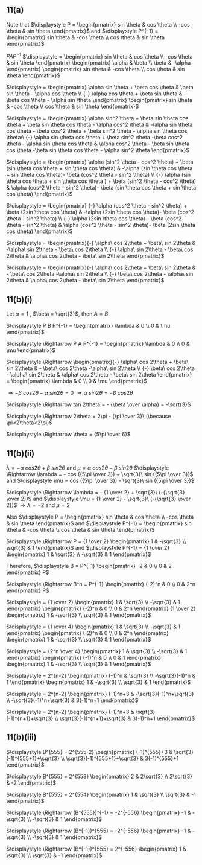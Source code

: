 ## 11(a)
Note that $\displaystyle P = \begin{pmatrix}
sin \theta & cos \theta \\
-cos \theta & sin \theta
\end{pmatrix}$ and $\displaystyle P^{-1} = \begin{pmatrix}
sin \theta & -cos \theta \\
cos \theta & sin \theta
\end{pmatrix}$

$\displaystyle PAP^{-1}$
$\displaystyle = \begin{pmatrix}
sin \theta & cos \theta \\
-cos \theta & sin \theta
\end{pmatrix} \begin{pmatrix}
\alpha & \beta \\
\beta & -\alpha
\end{pmatrix} \begin{pmatrix}
sin \theta & -cos \theta \\
cos \theta & sin \theta
\end{pmatrix}$

$\displaystyle = \begin{pmatrix}
\alpha sin \theta + \beta cos \theta & \beta sin \theta - \alpha cos \theta \\
{-} \alpha cos \theta + \beta sin \theta & -\beta cos \theta - \alpha sin \theta
\end{pmatrix} \begin{pmatrix}
sin \theta & -cos \theta \\
cos \theta & sin \theta
\end{pmatrix}$

$\displaystyle = \begin{pmatrix}
\alpha sin^2 \theta + \beta sin \theta cos \theta + \beta sin \theta cos \theta - \alpha cos^2 \theta & -\alpha sin \theta cos \theta - \beta cos^2 \theta + \beta sin^2 \theta - \alpha sin \theta cos \theta\\
{-} \alpha sin \theta cos \theta + \beta sin^2 \theta -\beta cos^2 \theta - \alpha sin \theta cos \theta & \alpha cos^2 \theta - \beta sin \theta cos \theta -\beta sin \theta cos \theta - \alpha sin^2 \theta
\end{pmatrix}$

$\displaystyle = \begin{pmatrix}
\alpha (sin^2 \theta - cos^2 \theta) + \beta (sin \theta cos \theta + sin \theta cos \theta)  & -\alpha (sin \theta cos \theta + sin \theta cos \theta)- \beta (cos^2 \theta - sin^2 \theta) \\
{-} \alpha (sin \theta cos \theta + sin \theta cos \theta ) + \beta (sin^2 \theta - cos^2 \theta)  & \alpha (cos^2 \theta - sin^2 \theta)- \beta (sin \theta cos \theta + sin \theta cos \theta)
\end{pmatrix}$

$\displaystyle = \begin{pmatrix}
{-} \alpha (cos^2 \theta - sin^2 \theta) + \beta (2sin \theta cos \theta)  & -\alpha (2sin \theta cos \theta)- \beta (cos^2 \theta - sin^2 \theta) \\
{-} \alpha (2sin \theta cos \theta) - \beta (cos^2 \theta - sin^2 \theta)  & \alpha (cos^2 \theta - sin^2 \theta)- \beta (2sin \theta cos \theta)
\end{pmatrix}$

$\displaystyle = \begin{pmatrix}{-} \alpha\ cos 2\theta + \beta\ sin 2\theta  & -\alpha\ sin 2\theta - \beta\ cos 2\theta \\
{-} \alpha\ sin 2\theta - \beta\ cos 2\theta  & \alpha\ cos 2\theta - \beta\ sin 2\theta
\end{pmatrix}$

$\displaystyle = \begin{pmatrix}{-} \alpha\ cos 2\theta + \beta\ sin 2\theta  & - \beta\ cos 2\theta -\alpha\ sin 2\theta \\
{-} \beta\ cos 2\theta - \alpha\ sin 2\theta & \alpha\ cos 2\theta - \beta\ sin 2\theta
\end{pmatrix}$

## 11(b)(i)
Let $\alpha = 1$ , $\beta = \sqrt{3}$, then $A = B$.

$\displaystyle P B P^{-1} = \begin{pmatrix}
\lambda & 0 \\
0 & \mu
\end{pmatrix}$

$\displaystyle \Rightarrow P A P^{-1} = \begin{pmatrix}
\lambda & 0 \\
0 & \mu
\end{pmatrix}$

$\displaystyle \Rightarrow \begin{pmatrix}{-} \alpha\ cos 2\theta + \beta\ sin 2\theta  & - \beta\ cos 2\theta -\alpha\ sin 2\theta \\
{-} \beta\ cos 2\theta - \alpha\ sin 2\theta & \alpha\ cos 2\theta - \beta\ sin 2\theta
\end{pmatrix} = \begin{pmatrix}
\lambda & 0 \\
0 & \mu
\end{pmatrix}$

$\displaystyle \Rightarrow - \beta\ cos 2\theta -\alpha\ sin 2\theta = 0$
$\displaystyle \Rightarrow \alpha\ sin 2\theta = - \beta\ cos 2\theta$

$\displaystyle \Rightarrow tan 2\theta = - {\beta \over \alpha} = -\sqrt{3}$

$\displaystyle \Rightarrow 2\theta = 2\pi - {\pi \over 3}\ (\because \pi<2\theta<2\pi)$

$\displaystyle \Rightarrow \theta = {5\pi \over 6}$

## 11(b)(ii)
$\lambda = - \alpha\ cos 2\theta + \beta\ sin 2\theta$ and $\mu =  \alpha\ cos 2\theta - \beta\ sin 2\theta$
$\displaystyle \Rightarrow \lambda = - cos ({5\pi \over 3}) + \sqrt{3}\ sin ({5\pi \over 3})$ and $\displaystyle \mu = cos ({5\pi \over 3}) - \sqrt{3}\ sin ({5\pi \over 3})$

$\displaystyle \Rightarrow \lambda = - {1 \over 2} + \sqrt{3}\ (-{\sqrt{3} \over 2})$ and $\displaystyle \mu = {1 \over 2} - \sqrt{3}\ (-{\sqrt{3} \over 2})$
$\displaystyle \Rightarrow \lambda = -2$ and $\displaystyle \mu = 2$

Also $\displaystyle P = \begin{pmatrix}
sin \theta & cos \theta \\
-cos \theta & sin \theta
\end{pmatrix}$ and $\displaystyle P^{-1} = \begin{pmatrix}
sin \theta & -cos \theta \\
cos \theta & sin \theta
\end{pmatrix}$

$\displaystyle \Rightarrow P = {1 \over 2} \begin{pmatrix}
1 & -\sqrt{3} \\
\sqrt{3} & 1
\end{pmatrix}$ and $\displaystyle P^{-1} = {1 \over 2} \begin{pmatrix}
1 & \sqrt{3} \\
-\sqrt{3} & 1
\end{pmatrix}$

Therefore,
$\displaystyle B = P^{-1} \begin{pmatrix}
-2 & 0 \\
0 & 2
\end{pmatrix} P$

$\displaystyle \Rightarrow B^n = P^{-1} \begin{pmatrix}
(-2)^n & 0 \\
0 & 2^n
\end{pmatrix} P$

$\displaystyle = {1 \over 2} \begin{pmatrix}
1 & \sqrt{3} \\
-\sqrt{3} & 1
\end{pmatrix} \begin{pmatrix}
(-2)^n & 0 \\
0 & 2^n
\end{pmatrix} {1 \over 2} \begin{pmatrix}
1 & -\sqrt{3} \\
\sqrt{3} & 1
\end{pmatrix}$

$\displaystyle = {1 \over 4} \begin{pmatrix}
1 & \sqrt{3} \\
-\sqrt{3} & 1
\end{pmatrix} \begin{pmatrix}
(-2)^n & 0 \\
0 & 2^n
\end{pmatrix} \begin{pmatrix}
1 & -\sqrt{3} \\
\sqrt{3} & 1
\end{pmatrix}$

$\displaystyle = {2^n \over 4} \begin{pmatrix}
1 & \sqrt{3} \\
-\sqrt{3} & 1
\end{pmatrix} \begin{pmatrix}
(-1)^n & 0 \\
0 & 1
\end{pmatrix} \begin{pmatrix}
1 & -\sqrt{3} \\
\sqrt{3} & 1
\end{pmatrix}$

$\displaystyle = 2^{n-2} \begin{pmatrix}
(-1)^n &  \sqrt{3} \\
-\sqrt{3}(-1)^n & 1
\end{pmatrix} \begin{pmatrix}
1 & -\sqrt{3} \\
\sqrt{3} & 1
\end{pmatrix}$

$\displaystyle = 2^{n-2} \begin{pmatrix}
(-1)^n+3 & -\sqrt{3}(-1)^n+\sqrt{3} \\
-\sqrt{3}(-1)^n+\sqrt{3} & 3(-1)^n+1
\end{pmatrix}$

$\displaystyle = 2^{n-2} \begin{pmatrix}
(-1)^n+3 & \sqrt{3}(-1)^{n+1}+\sqrt{3} \\
\sqrt{3}(-1)^{n+1}+\sqrt{3} & 3(-1)^n+1
\end{pmatrix}$

## 11(b)(iii)

$\displaystyle B^{555} = 2^{555-2} \begin{pmatrix}
(-1)^{555}+3 & \sqrt{3}(-1)^{555+1}+\sqrt{3} \\
\sqrt{3}(-1)^{555+1}+\sqrt{3} & 3(-1)^{555}+1
\end{pmatrix}$

$\displaystyle B^{555} = 2^{553} \begin{pmatrix}
2 & 2\sqrt{3} \\
2\sqrt{3} & -2
\end{pmatrix}$

$\displaystyle B^{555} = 2^{554} \begin{pmatrix}
1 & \sqrt{3} \\
\sqrt{3} & -1
\end{pmatrix}$

$\displaystyle \Rightarrow (B^{555})^{-1} = -2^{-556} \begin{pmatrix}
-1 & -\sqrt{3} \\
-\sqrt{3} & 1
\end{pmatrix}$

$\displaystyle \Rightarrow (B^{-1})^{555} = -2^{-556} \begin{pmatrix}
-1 & -\sqrt{3} \\
-\sqrt{3} & 1
\end{pmatrix}$

$\displaystyle \Rightarrow (B^{-1})^{555} = 2^{-556} \begin{pmatrix}
1 & \sqrt{3} \\
\sqrt{3} & -1
\end{pmatrix}$
